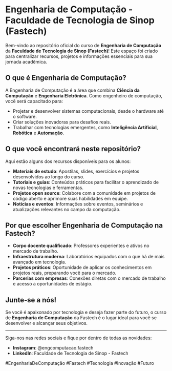 # Engenharia de Computação - Faculdade de Tecnologia de Sinop (Fastech)

Bem-vindo ao repositório oficial do curso de **Engenharia de Computação** da **Faculdade de Tecnologia de Sinop (Fastech)**! Este espaço foi criado para centralizar recursos, projetos e informações essenciais para sua jornada acadêmica.

## O que é Engenharia de Computação?

A Engenharia de Computação é a área que combina **Ciência da Computação** e **Engenharia Eletrônica**. Como engenheiro de computação, você será capacitado para:

- Projetar e desenvolver sistemas computacionais, desde o hardware até o software.
- Criar soluções inovadoras para desafios reais.
- Trabalhar com tecnologias emergentes, como **Inteligência Artificial**, **Robótica** e **Automação**.

## O que você encontrará neste repositório?

Aqui estão alguns dos recursos disponíveis para os alunos:

- **Materiais de estudo**: Apostilas, slides, exercícios e projetos desenvolvidos ao longo do curso.
- **Tutoriais e guias**: Conteúdos práticos para facilitar o aprendizado de novas tecnologias e ferramentas.
- **Projetos open source**: Colabore com a comunidade em projetos de código aberto e aprimore suas habilidades em equipe.
- **Notícias e eventos**: Informações sobre eventos, seminários e atualizações relevantes no campo da computação.

## Por que escolher Engenharia de Computação na Fastech?

- **Corpo docente qualificado**: Professores experientes e ativos no mercado de trabalho.
- **Infraestrutura moderna**: Laboratórios equipados com o que há de mais avançado em tecnologia.
- **Projetos práticos**: Oportunidade de aplicar os conhecimentos em projetos reais, preparando você para o mercado.
- **Parcerias com empresas**: Conexões diretas com o mercado de trabalho e acesso a oportunidades de estágio.

## Junte-se a nós!

Se você é apaixonado por tecnologia e deseja fazer parte do futuro, o curso de **Engenharia de Computação** da Fastech é o lugar ideal para você se desenvolver e alcançar seus objetivos.

---

Siga-nos nas redes sociais e fique por dentro de todas as novidades:

- **Instagram**: @engcomputacao.fastech
- **LinkedIn**: Faculdade de Tecnologia de Sinop - Fastech

#EngenhariaDeComputação #Fastech #Tecnologia #Inovação #Futuro

